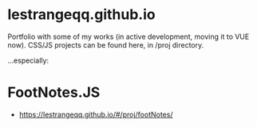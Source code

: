 # lestrangeqq.github.io
Portfolio with some of my works (in active development, moving it to VUE now). CSS/JS projects can be found here, in /proj directory.

...especially:

# FootNotes.JS
* https://lestrangeqq.github.io/#/proj/footNotes/
